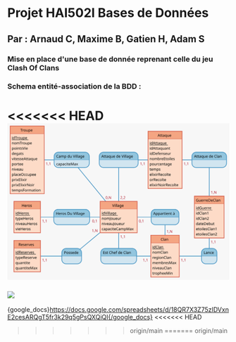 # Projet HAI502I Bases de Données
## Par : Arnaud C, Maxime B, Gatien H, Adam S
### Mise en place d'une base de donnée reprenant celle du jeu Clash Of Clans



### Schema entité-association de la BDD :
<<<<<<< HEAD
<img src="schemaEA-BDD.svg">
=======
<img src="https://github.com/Gaiko19/ProjetBDD/blob/main/schemaEA-BDD.svg">

{google_docs}https://docs.google.com/spreadsheets/d/18QR7X3Z75zIDVxnE2cesARQgT5fr3k29q5gPsQXQiQI{/google_docs}
<<<<<<< HEAD
>>>>>>> origin/main
=======
>>>>>>> origin/main
